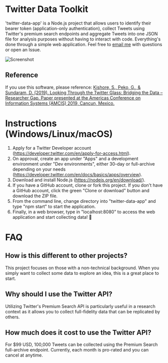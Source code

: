 # Twitter Data Toolkit

'twitter-data-app' is a Node.js project that allows users to identify their bearer token (application-only authentication), collect Tweets using Twitter's premium search endpoints and aggregate Tweets into one JSON file for analysis purposes without having to interact with code. Everything's done through a simple web application. Feel free to [email me](https://unidirectory.auckland.ac.nz/profile/s-kishore) with questions or open an Issue.

![Screenshot](https://raw.githubusercontent.com/shohil-kishore/twitter-data-collector/master/Other/Data%20Toolkit%20Example.png)

## Reference

If you use this software, please reference: [Kishore, S., Peko, G., & Sundaram, D. (2019). Looking Through the Twitter Glass: Bridging the Data – Researcher Gap. Paper presented at the Americas Conference on Information Systems (AMCIS) 2019, Cancun, Mexico.](https://aisel.aisnet.org/amcis2019/social_computing/social_computing/4/)

# Instructions (Windows/Linux/macOS)

1. Apply for a Twitter Developer account (https://developer.twitter.com/en/apply-for-access.html).
2. On approval, create an app under "Apps" and a development environment under "Dev environments", either 30-day or full-archive depending on your needs (https://developer.twitter.com/en/docs/basics/apps/overview).
3. Download and install Node.js (https://nodejs.org/en/download/).
4. If you have a GitHub account, clone or fork this project. If you don't have a GitHub account, click the green "Clone or download" button and download the ZIP file.
5. From the command line, change directory into "twitter-data-app" and type "npm start" to start the application.
6. Finally, in a web browser, type in "localhost:8080" to access the web application and start collecting data! 🎉

# FAQ

## How is this different to other projects?

This project focuses on those with a non-technical background. When you simply want to collect some data to explore an idea, this is a great place to start.

## Why should I use the Twitter API?

Utilizing Twitter's Premium Search API is particularly useful in a research context as it allows you to collect full-fidelity data that can be replicated by others.

## How much does it cost to use the Twitter API?

For \$99 USD, 100,000 Tweets can be collected using the Premium Search full-archive endpoint. Currently, each month is pro-rated and you can cancel at anytime.
